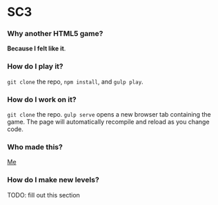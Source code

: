 # SC3
### Why another HTML5 game?
**Because I felt like it**.

### How do I play it?
`git clone` the repo, `npm install`, and `gulp play`.

### How do I work on it?
`git clone` the repo.
`gulp serve` opens a new browser tab containing the game.
The page will automatically recompile and reload as you change code.

### Who made this?
[Me](https://github.com/ArchimedesPi)

### How do I make new levels?
TODO: fill out this section
